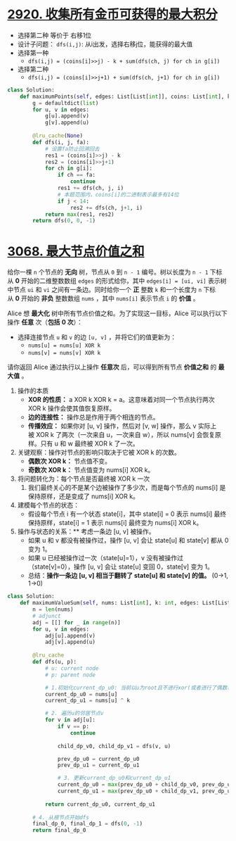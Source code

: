 # [2920. 收集所有金币可获得的最大积分](https://leetcode.cn/problems/maximum-points-after-collecting-coins-from-all-nodes/)
- 选择第二种 等价于 右移1位
- 设计子问题： `dfs(i,j)`: 从i出发，选择右移j位，能获得的最大值
- 选择第一种
	- `dfs(i,j) = (coins[i]>>j) - k + sum(dfs(ch, j) for ch in g[i])`
- 选择第二种
	- `dfs(i,j) = (coins[i]>>j+1) + sum(dfs(ch, j+1) for ch in g[i])`
```python
class Solution:
    def maximumPoints(self, edges: List[List[int]], coins: List[int], k: int) -> int:
        g = defaultdict(list)
        for u, v in edges:
            g[u].append(v)
            g[v].append(u)
            
        @lru_cache(None)
        def dfs(i, j, fa):
            # 设置fa防止回溯回去
            res1 = (coins[i]>>j) - k 
            res2 = (coins[i]>>j+1)
            for ch in g[i]:
                if ch == fa:
                    continue
                res1 += dfs(ch, j, i)
                # 本题范围内，coins[i]的二进制表示最多有14位
                if j < 14:
                    res2 += dfs(ch, j+1, i)
            return max(res1, res2)
        return dfs(0, 0, -1)
```
# [3068. 最大节点价值之和](https://leetcode.cn/problems/find-the-maximum-sum-of-node-values/)
给你一棵 `n` 个节点的 **无向** 树，节点从 `0` 到 `n - 1` 编号。树以长度为 `n - 1` 下标从 **0** 开始的二维整数数组 `edges` 的形式给你，其中 `edges[i] = [ui, vi]` 表示树中节点 `ui` 和 `vi` 之间有一条边。同时给你一个 **正** 整数 `k` 和一个长度为 `n` 下标从 **0** 开始的 **非负** 整数数组 `nums` ，其中 `nums[i]` 表示节点 `i` 的 **价值** 。

Alice 想 **最大化** 树中所有节点价值之和。为了实现这一目标，Alice 可以执行以下操作 **任意** 次（**包括** **0 次**）：

- 选择连接节点 `u` 和 `v` 的边 `[u, v]` ，并将它们的值更新为：
    - `nums[u] = nums[u] XOR k`
    - `nums[v] = nums[v] XOR k`

请你返回 Alice 通过执行以上操作 **任意次** 后，可以得到所有节点 **价值之和** 的 **最大值** 。

1. 操作的本质
	- **XOR 的性质：** a XOR k XOR k = a。这意味着对同一个节点执行两次 XOR k 操作会使其值恢复原样。
	- **边的连接性：** 操作总是作用于两个相连的节点。
	- **传播效应：** 如果你对 [u, v] 操作，然后对 [v, w] 操作，那么 v 实际上被 XOR k 了两次（一次来自 u，一次来自 w），所以 nums[v] 会恢复原样。只有 u 和 w 最终被 XOR k 了一次。
2. 关键观察：操作对节点的影响只取决于它被 XOR k 的次数。
	- **偶数次 XOR k：** 节点值不变。
	- **奇数次 XOR k：** 节点值变为 nums[i] XOR k。
3. 将问题转化为：每个节点是否最终被 XOR k 一次
	1. 我们最终关心的不是某个边被操作了多少次，而是每个节点的 nums[i] 是保持原样，还是变成了 nums[i] XOR k。
4. 建模每个节点的状态：
	- 假设每个节点 i 有一个状态 state[i]，其中 state[i] = 0 表示 nums[i] 最终保持原样，state[i] = 1 表示 nums[i] 最终变为 nums[i] XOR k。
5. 操作与状态的关系：**
	考虑一条边 [u, v] 被操作。
	- 如果 u 和 v 都没有被操作过，操作 [u, v] 会让 state[u] 和 state[v] 都从 0 变为 1。
	- 如果 u 已经被操作过一次（state[u]=1），v 没有被操作过（state[v]=0），操作 [u, v] 会让 state[u] 变回 0，state[v] 变为 1。
	- 总结：**操作一条边 [u, v] 相当于翻转了 state[u] 和 state[v] 的值。** (0->1, 1->0)

```python
class Solution:
    def maximumValueSum(self, nums: List[int], k: int, edges: List[List[int]]) -> int:
        n = len(nums)
        # adjunct 
        adj = [[] for _ in range(n)]
        for u, v in edges:
            adj[u].append(v)
            adj[v].append(u)
        
        @lru_cache
        def dfs(u, p):
            # u: current node
            # p: parent node

            # 1.初始化current_dp_u0: 当前以u为root且不进行xor(或者进行了偶数次的xor)
            current_dp_u0 = nums[u]
            current_dp_u1 = nums[u] ^ k

            # 2. 遍历u的邻居节点v
            for v in adj[u]:
                if v == p:
                    continue
                
                child_dp_v0, child_dp_v1 = dfs(v, u)

                prev_dp_u0 = current_dp_u0
                prev_dp_u1 = current_dp_u1

                # 3. 更新current_dp_u0和current_dp_u1
                current_dp_u0 = max(prev_dp_u0 + child_dp_v0, prev_dp_u1 + child_dp_v1)
                current_dp_u1 = max(prev_dp_u0 + child_dp_v1, prev_dp_u1 + child_dp_v0)
                
            return current_dp_u0, current_dp_u1
        
        # 4. 从根节点开始dfs
        final_dp_0, final_dp_1 = dfs(0, -1)
        return final_dp_0
    
```
